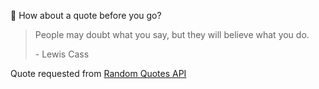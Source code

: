 📣 How about a quote before you go?

> People may doubt what you say, but they will believe what you do.
>
> <p>- Lewis Cass</p>

Quote requested from [Random Quotes API](https://github.com/lukePeavey/quotable)
